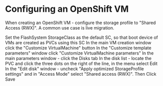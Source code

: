 # Configuring an OpenShift VM

When creating an OpenShift VM - configure the storage profile to "Shared Access (RWX)". A common use case is live migration.

Set the FlashSystem StorageClass as the default SC, so that boot device of VMs are created as PVCs using this SC
In the main VM creation window click the "Customize VirtualMachine" button
In the "Customize template parameters" window click "Customize VirtualMachine parameters"
In the main parameters window - click the Disks tab
In the disk list - locate the PVC and click the three dots on the right of the line, in the menu select Edit
In the "Edit disk" window - uncheck "Apply optimized StorageProfile settings" and in "Access Mode" select "Shared access (RWX)". Then Click Save

